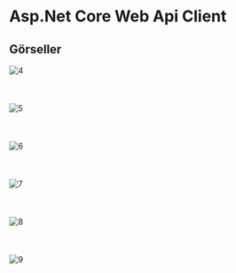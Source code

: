 # Asp.Net Core Web Api Client


## Görseller

![4](https://user-images.githubusercontent.com/6715223/57072836-c0d5e800-6ce7-11e9-9397-edcb755b4716.jpg)
<br>
<br>
<br>
<br>
![5](https://user-images.githubusercontent.com/6715223/57072838-c0d5e800-6ce7-11e9-9efe-e869926818e2.jpg)
<br>
<br>
<br>
<br>
![6](https://user-images.githubusercontent.com/6715223/57072839-c0d5e800-6ce7-11e9-8119-dc5f6fd40eba.jpg)
<br>
<br>
<br>
<br>
![7](https://user-images.githubusercontent.com/6715223/57072840-c0d5e800-6ce7-11e9-9ab7-00758a74bc3d.jpg)
<br>
<br>
<br>
<br>
![8](https://user-images.githubusercontent.com/6715223/57072841-c16e7e80-6ce7-11e9-8aa4-f89c64672579.jpg)
<br>
<br>
<br>
<br>
![9](https://user-images.githubusercontent.com/6715223/57072842-c16e7e80-6ce7-11e9-8eb6-9b6b17f25585.jpg)

